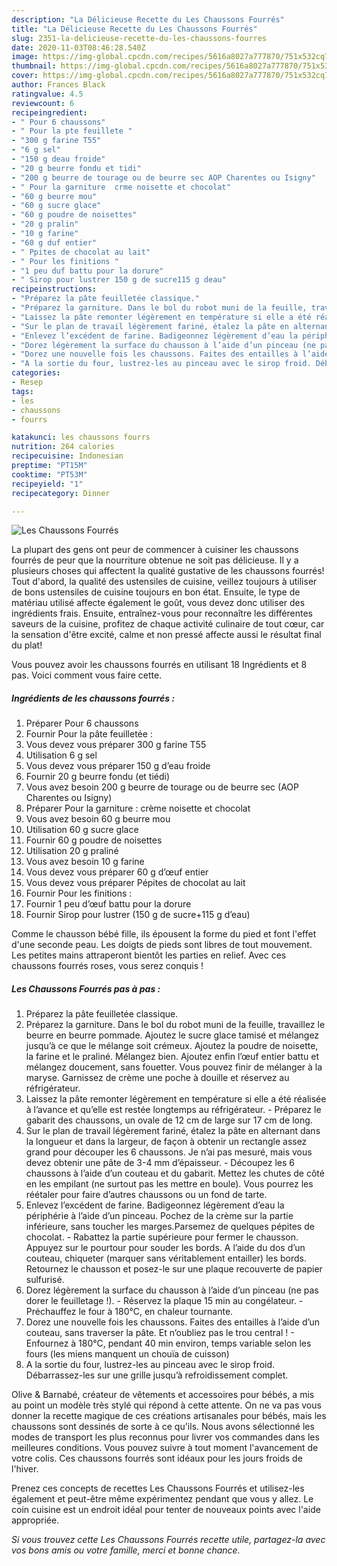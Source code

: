 ```yaml
---
description: "La Délicieuse Recette du Les Chaussons Fourrés"
title: "La Délicieuse Recette du Les Chaussons Fourrés"
slug: 2351-la-delicieuse-recette-du-les-chaussons-fourres
date: 2020-11-03T08:46:28.540Z
image: https://img-global.cpcdn.com/recipes/5616a8027a777870/751x532cq70/les-chaussons-fourres-photo-principale-de-la-recette.jpg
thumbnail: https://img-global.cpcdn.com/recipes/5616a8027a777870/751x532cq70/les-chaussons-fourres-photo-principale-de-la-recette.jpg
cover: https://img-global.cpcdn.com/recipes/5616a8027a777870/751x532cq70/les-chaussons-fourres-photo-principale-de-la-recette.jpg
author: Frances Black
ratingvalue: 4.5
reviewcount: 6
recipeingredient:
- " Pour 6 chaussons"
- " Pour la pte feuillete "
- "300 g farine T55"
- "6 g sel"
- "150 g deau froide"
- "20 g beurre fondu et tidi"
- "200 g beurre de tourage ou de beurre sec AOP Charentes ou Isigny"
- " Pour la garniture  crme noisette et chocolat"
- "60 g beurre mou"
- "60 g sucre glace"
- "60 g poudre de noisettes"
- "20 g pralin"
- "10 g farine"
- "60 g duf entier"
- " Ppites de chocolat au lait"
- " Pour les finitions "
- "1 peu duf battu pour la dorure"
- " Sirop pour lustrer 150 g de sucre115 g deau"
recipeinstructions:
- "Préparez la pâte feuilletée classique."
- "Préparez la garniture. Dans le bol du robot muni de la feuille, travaillez le beurre en beurre pommade. Ajoutez le sucre glace tamisé et mélangez jusqu’à ce que le mélange soit crémeux. Ajoutez la poudre de noisette, la farine et le praliné. Mélangez bien. Ajoutez enfin l’œuf entier battu et mélangez doucement, sans fouetter. Vous pouvez finir de mélanger à la maryse. Garnissez de crème une poche à douille et réservez au réfrigérateur."
- "Laissez la pâte remonter légèrement en température si elle a été réalisée à l’avance et qu’elle est restée longtemps au réfrigérateur. Préparez le gabarit des chaussons, un ovale de 12 cm de large sur 17 cm de long."
- "Sur le plan de travail légèrement fariné, étalez la pâte en alternant dans la longueur et dans la largeur, de façon à obtenir un rectangle assez grand pour découper les 6 chaussons. Je n’ai pas mesuré, mais vous devez obtenir une pâte de 3-4 mm d’épaisseur. Découpez les 6 chaussons à l’aide d’un couteau et du gabarit. Mettez les chutes de côté en les empilant (ne surtout pas les mettre en boule). Vous pourrez les réétaler pour faire d’autres chaussons ou un fond de tarte."
- "Enlevez l’excédent de farine. Badigeonnez légèrement d’eau la périphérie à l’aide d’un pinceau. Pochez de la crème sur la partie inférieure, sans toucher les marges.Parsemez de quelques pépites de chocolat. Rabattez la partie supérieure pour fermer le chausson. Appuyez sur le pourtour pour souder les bords. A l’aide du dos d’un couteau, chiqueter (marquer sans véritablement entailler) les bords. Retournez le chausson et posez-le sur une plaque recouverte de papier sulfurisé."
- "Dorez légèrement la surface du chausson à l’aide d’un pinceau (ne pas dorer le feuilletage !). Réservez la plaque 15 min au congélateur. Préchauffez le four à 180°C, en chaleur tournante."
- "Dorez une nouvelle fois les chaussons. Faites des entailles à l’aide d’un couteau, sans traverser la pâte. Et n’oubliez pas le trou central ! Enfournez à 180°C, pendant 40 min environ, temps variable selon les fours (les miens manquent un chouïa de cuisson)"
- "A la sortie du four, lustrez-les au pinceau avec le sirop froid. Débarrassez-les sur une grille jusqu’à refroidissement complet."
categories:
- Resep
tags:
- les
- chaussons
- fourrs

katakunci: les chaussons fourrs 
nutrition: 264 calories
recipecuisine: Indonesian
preptime: "PT15M"
cooktime: "PT53M"
recipeyield: "1"
recipecategory: Dinner

---
```



![Les Chaussons Fourrés](https://img-global.cpcdn.com/recipes/5616a8027a777870/751x532cq70/les-chaussons-fourres-photo-principale-de-la-recette.jpg)

La plupart des gens ont peur de commencer à cuisiner les chaussons fourrés de peur que la nourriture obtenue ne soit pas délicieuse. Il y a plusieurs choses qui affectent la qualité gustative de les chaussons fourrés! Tout d'abord, la qualité des ustensiles de cuisine, veillez toujours à utiliser de bons ustensiles de cuisine toujours en bon état. Ensuite, le type de matériau utilisé affecte également le goût, vous devez donc utiliser des ingrédients frais. Ensuite, entraînez-vous pour reconnaître les différentes saveurs de la cuisine, profitez de chaque activité culinaire de tout cœur, car la sensation d'être excité, calme et non pressé affecte aussi le résultat final du plat!

<!--inarticleads1-->

Vous pouvez avoir les chaussons fourrés en utilisant 18 Ingrédients et 8 pas. Voici comment vous faire cette.

##### Ingrédients de les chaussons fourrés :

1. Préparer  Pour 6 chaussons
1. Fournir  Pour la pâte feuilletée :
1. Vous devez vous préparer 300 g farine T55
1. Utilisation 6 g sel
1. Vous devez vous préparer 150 g d’eau froide
1. Fournir 20 g beurre fondu (et tiédi)
1. Vous avez besoin 200 g beurre de tourage ou de beurre sec (AOP Charentes ou Isigny)
1. Préparer  Pour la garniture : crème noisette et chocolat
1. Vous avez besoin 60 g beurre mou
1. Utilisation 60 g sucre glace
1. Fournir 60 g poudre de noisettes
1. Utilisation 20 g praliné
1. Vous avez besoin 10 g farine
1. Vous devez vous préparer 60 g d’œuf entier
1. Vous devez vous préparer  Pépites de chocolat au lait
1. Fournir  Pour les finitions :
1. Fournir 1 peu d’œuf battu pour la dorure
1. Fournir  Sirop pour lustrer (150 g de sucre+115 g d’eau)


Comme le chausson bébé fille, ils épousent la forme du pied et font l&#39;effet d&#39;une seconde peau. Les doigts de pieds sont libres de tout mouvement. Les petites mains attraperont bientôt les parties en relief. Avec ces chaussons fourrés roses, vous serez conquis ! 

<!--inarticleads2-->

##### Les Chaussons Fourrés pas à pas :

1. Préparez la pâte feuilletée classique.
1. Préparez la garniture. Dans le bol du robot muni de la feuille, travaillez le beurre en beurre pommade. Ajoutez le sucre glace tamisé et mélangez jusqu’à ce que le mélange soit crémeux. Ajoutez la poudre de noisette, la farine et le praliné. Mélangez bien. Ajoutez enfin l’œuf entier battu et mélangez doucement, sans fouetter. Vous pouvez finir de mélanger à la maryse. Garnissez de crème une poche à douille et réservez au réfrigérateur.
1. Laissez la pâte remonter légèrement en température si elle a été réalisée à l’avance et qu’elle est restée longtemps au réfrigérateur. - Préparez le gabarit des chaussons, un ovale de 12 cm de large sur 17 cm de long.
1. Sur le plan de travail légèrement fariné, étalez la pâte en alternant dans la longueur et dans la largeur, de façon à obtenir un rectangle assez grand pour découper les 6 chaussons. Je n’ai pas mesuré, mais vous devez obtenir une pâte de 3-4 mm d’épaisseur. - Découpez les 6 chaussons à l’aide d’un couteau et du gabarit. Mettez les chutes de côté en les empilant (ne surtout pas les mettre en boule). Vous pourrez les réétaler pour faire d’autres chaussons ou un fond de tarte.
1. Enlevez l’excédent de farine. Badigeonnez légèrement d’eau la périphérie à l’aide d’un pinceau. Pochez de la crème sur la partie inférieure, sans toucher les marges.Parsemez de quelques pépites de chocolat. - Rabattez la partie supérieure pour fermer le chausson. Appuyez sur le pourtour pour souder les bords. A l’aide du dos d’un couteau, chiqueter (marquer sans véritablement entailler) les bords. Retournez le chausson et posez-le sur une plaque recouverte de papier sulfurisé.
1. Dorez légèrement la surface du chausson à l’aide d’un pinceau (ne pas dorer le feuilletage !). - Réservez la plaque 15 min au congélateur. - Préchauffez le four à 180°C, en chaleur tournante.
1. Dorez une nouvelle fois les chaussons. Faites des entailles à l’aide d’un couteau, sans traverser la pâte. Et n’oubliez pas le trou central ! - Enfournez à 180°C, pendant 40 min environ, temps variable selon les fours (les miens manquent un chouïa de cuisson)
1. A la sortie du four, lustrez-les au pinceau avec le sirop froid. Débarrassez-les sur une grille jusqu’à refroidissement complet.


Olive &amp; Barnabé, créateur de vêtements et accessoires pour bébés, a mis au point un modèle très stylé qui répond à cette attente. On ne va pas vous donner la recette magique de ces créations artisanales pour bébés, mais les chaussons sont dessinés de sorte à ce qu&#39;ils. Nous avons sélectionné les modes de transport les plus reconnus pour livrer vos commandes dans les meilleures conditions. Vous pouvez suivre à tout moment l&#39;avancement de votre colis. Ces chaussons fourrés sont idéaux pour les jours froids de l&#39;hiver. 

<!--inarticleads1-->

<p>
Prenez ces concepts de recettes Les Chaussons Fourrés et utilisez-les également et peut-être même expérimentez pendant que vous y allez. Le coin cuisine est un endroit idéal pour tenter de nouveaux points avec l'aide appropriée.
</p>

<p>
<i>Si vous trouvez cette Les Chaussons Fourrés recette utile, partagez-la avec vos bons amis ou votre famille, merci et bonne chance.</i>
</p>
